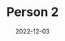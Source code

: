 ---
title: "Person 2"
img: people/profile.webp
collection: people
date: 2022-12-03
type: Undergraduate
---